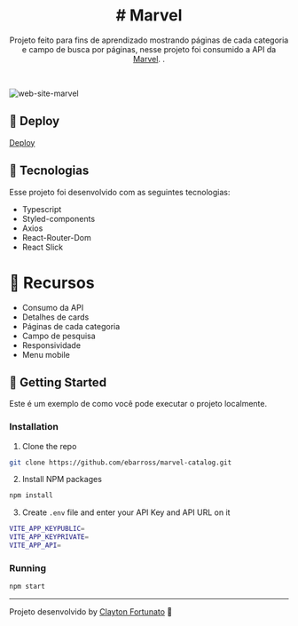 
<h1 align="center"> # Marvel </h1>

<p align="center">
  Projeto feito para fins de aprendizado mostrando páginas de cada categoria e campo de busca por páginas, nesse projeto foi consumido a API da <a href="https://developer.marvel.com/">Marvel</a>. .
</p>

<br>



![web-site-marvel](https://github.com/claytonfortunato/MarvelHeroes/assets/104373308/c78252c1-e840-4ea4-818a-6ddb4a2cc752)


  
## 👾 Deploy

[Deploy](https://delicate-druid-8b2d69.netlify.app/)


## 🚀 Tecnologias

Esse projeto foi desenvolvido com as seguintes tecnologias:

- Typescript
- Styled-components
- Axios
- React-Router-Dom
- React Slick

# :pushpin: Recursos
- Consumo da API
- Detalhes de cards
- Páginas de cada categoria
- Campo de pesquisa
- Responsividade
- Menu mobile


## :memo: Getting Started

Este é um exemplo de como você pode executar o projeto localmente.
### Installation

1.  Clone the repo
```sh
git clone https://github.com/ebarross/marvel-catalog.git
```

2.  Install NPM packages
```sh
npm install
```

3.  Create `.env` file and enter your API Key and API URL on it
```sh
VITE_APP_KEYPUBLIC= 
VITE_APP_KEYPRIVATE=
VITE_APP_API=
```

### Running

```sh
npm start
```

---

Projeto desenvolvido by [Clayton Fortunato](https://www.linkedin.com/in/clayton-fortunato-422723263/) :wave:
